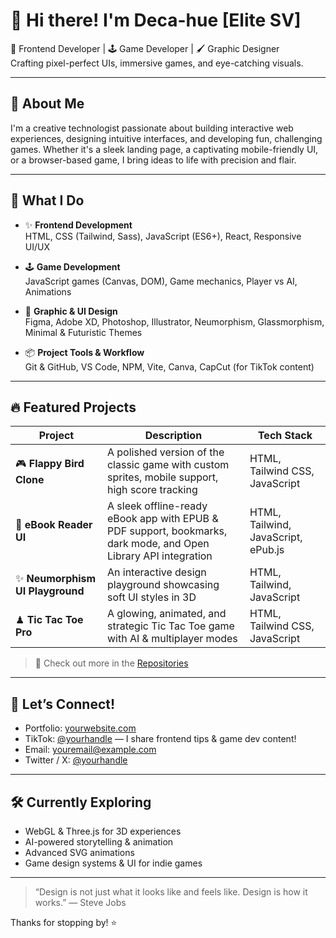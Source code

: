 # 👋 Hi there! I'm Deca-hue [Elite SV]

🎨 Frontend Developer | 🕹 Game Developer | 🖌 Graphic Designer  
Crafting pixel-perfect UIs, immersive games, and eye-catching visuals.

---

## 🚀 About Me

I'm a creative technologist passionate about building interactive web experiences, designing intuitive interfaces, and developing fun, challenging games. Whether it's a sleek landing page, a captivating mobile-friendly UI, or a browser-based game, I bring ideas to life with precision and flair.

---

## 💼 What I Do

- ✨ **Frontend Development**  
  HTML, CSS (Tailwind, Sass), JavaScript (ES6+), React, Responsive UI/UX

- 🕹 **Game Development**  
  JavaScript games (Canvas, DOM), Game mechanics, Player vs AI, Animations

- 🎨 **Graphic & UI Design**  
  Figma, Adobe XD, Photoshop, Illustrator, Neumorphism, Glassmorphism, Minimal & Futuristic Themes

- 📦 **Project Tools & Workflow**  
  Git & GitHub, VS Code, NPM, Vite, Canva, CapCut (for TikTok content)

---

## 🔥 Featured Projects

| Project | Description | Tech Stack |
|--------|-------------|------------|
| 🎮 **Flappy Bird Clone** | A polished version of the classic game with custom sprites, mobile support, high score tracking | HTML, Tailwind CSS, JavaScript |
| 📘 **eBook Reader UI** | A sleek offline-ready eBook app with EPUB & PDF support, bookmarks, dark mode, and Open Library API integration | HTML, Tailwind, JavaScript, ePub.js |
| ✨ **Neumorphism UI Playground** | An interactive design playground showcasing soft UI styles in 3D | HTML, Tailwind, JavaScript |
| ♟ **Tic Tac Toe Pro** | A glowing, animated, and strategic Tic Tac Toe game with AI & multiplayer modes | HTML, Tailwind CSS, JavaScript |

> 🔗 Check out more in the [Repositories](https://github.com/Deca-hue?tab=repositories)

---

## 📱 Let’s Connect!

- Portfolio: [yourwebsite.com](https://yourwebsite.com)  
- TikTok: [@yourhandle](https://tiktok.com/@yourhandle) — I share frontend tips & game dev content!  
- Email: [youremail@example.com](mailto:mwas9611@example.com)  
- Twitter / X: [@yourhandle](https://twitter.com/elitetech25)

---

## 🛠️ Currently Exploring
- WebGL & Three.js for 3D experiences  
- AI-powered storytelling & animation  
- Advanced SVG animations  
- Game design systems & UI for indie games

---

> “Design is not just what it looks like and feels like. Design is how it works.” — Steve Jobs

Thanks for stopping by! ⭐️  


